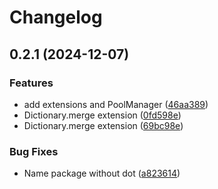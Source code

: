 # Changelog

## 0.2.1 (2024-12-07)

### Features

* add extensions and PoolManager ([46aa389](https://github.com/fresolina/Unity-Utils/commit/46aa389e11f705841a2bda9f761c48e03f56aedc))
* Dictionary.merge extension ([0fd598e](https://github.com/fresolina/Unity-Utils/commit/0fd598ea36525c808bed4ea8ef4c7a6adb6da8c0))
* Dictionary.merge extension ([69bc98e](https://github.com/fresolina/Unity-Utils/commit/69bc98e5ec3155046e998dcf7f566520bc3e1d6b))

### Bug Fixes

* Name package without dot ([a823614](https://github.com/fresolina/Unity-Utils/commit/a823614df4af6d61aea6b5cbfa7a5a5e3968a8c9))
